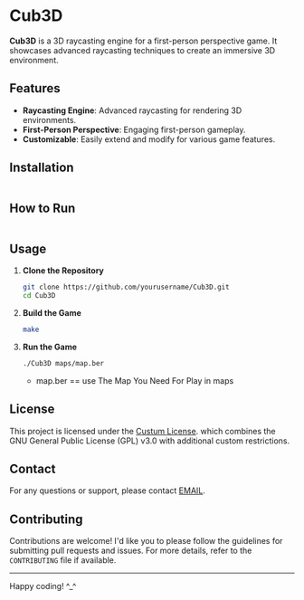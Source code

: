 # Cub3D

**Cub3D** is a 3D raycasting engine for a first-person perspective game. It showcases advanced raycasting techniques to create an immersive 3D environment.

## Features

- **Raycasting Engine**: Advanced raycasting for rendering 3D environments.
- **First-Person Perspective**: Engaging first-person gameplay.
- **Customizable**: Easily extend and modify for various game features.

## Installation

   ```bash
   ```

## How to Run

   ```bash
   ```

## Usage

1. **Clone the Repository**

   ```bash
   git clone https://github.com/yourusername/Cub3D.git
   cd Cub3D
   ```

2. **Build the Game**

   ```bash
   make
   ```

4. **Run the Game**

   ```bash
   ./Cub3D maps/map.ber
   ```
   - map.ber == use The Map You Need For Play in maps

## License

  This project is licensed under the [Custum License](LICENSE).
  which combines the GNU General Public License (GPL) v3.0 with additional custom restrictions.

## Contact

  For any questions or support, please contact [EMAIL](mailto:abadouab@student.1337.ma).

## Contributing

  Contributions are welcome! I'd like you to please follow the guidelines for submitting pull requests and issues. For more details, refer to the ```CONTRIBUTING``` file if available.

---
Happy coding! ^_^

